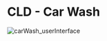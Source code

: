 # CLD - Car Wash


![carWash_userInterface](https://user-images.githubusercontent.com/36880091/114867233-d0776a00-9df4-11eb-8ff9-fb61f8e487ae.png)
